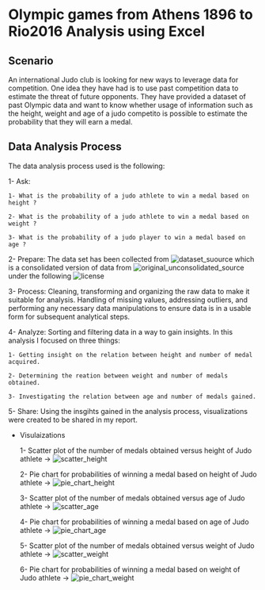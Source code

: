 # Olympic games from Athens 1896 to Rio2016 Analysis using Excel

## Scenario

An international Judo club is looking for new ways to leverage data for competition. One idea they have had is to use past competition data to estimate the threat of future opponents. They have provided  a dataset of past Olympic data and want to know whether usage of information such as the height, weight and age of a judo competito is possible to estimate the probability that they will earn a medal.

## Data Analysis Process

The data analysis process used is the following:

1- Ask:

    1- What is the probability of a judo athlete to win a medal based on height ?

    2- What is the probability of a judo athlete to win a medal based on weight ?

    3- What is the probability of a judo player to win a medal based on age ?

2- Prepare: The data set has been collected from ![dataset_suource](https://www.kaggle.com/datasets/heesoo37/120-years-of-olympic-history-athletes-and-results) which is a consolidated version of data from ![original_unconsolidated_source](https://www.sports-reference.com/) under the following ![license](https://creativecommons.org/publicdomain/zero/1.0/)

3- Process: Cleaning, transforming and organizing the raw data to make it suitable for analysis. Handling of missing values, addressing outliers, and performing any necessary data manipulations to ensure data is in a usable form for subsequent analytical steps.

4- Analyze: Sorting and filtering data in a way to gain insights. In this analysis I focused on three things:

    1- Getting insight on the relation between height and number of medal acquired.

    2- Determining the reation between weight and number of medals obtained.

    3- Investigating the relation between age and number of medals gained.

5-  Share: Using the insgihts gained in the analysis process, visualizations were created to be shared in my report.

* Visulaizations

    1- Scatter plot of the number of medals obtained versus height of Judo athlete -> ![scatter_height](https://gitlab.com/computational1/my_portfolio/-/blob/main/Case%20study:%20Olympics%20dataset/Images/Visualizations/Total_number_of_medals_vs_height.png)

    2- Pie chart for probabilities of winning a medal based on height of Judo athlete -> ![pie_chart_height](https://gitlab.com/computational1/my_portfolio/-/blob/main/Case%20study:%20Olympics%20dataset/Images/Visualizations/probability_of_winning_medals_based_on_height.png)

    3- Scatter plot of the number of medals obtained versus age of Judo athlete -> ![scatter_age](https://gitlab.com/computational1/my_portfolio/-/blob/main/Case%20study:%20Olympics%20dataset/Images/Visualizations/total_number_of_medals_vs_age.png)

    4- Pie chart for probabilities of winning a medal based on age of Judo athlete -> ![pie_chart_age](https://gitlab.com/computational1/my_portfolio/-/blob/main/Case%20study:%20Olympics%20dataset/Images/Visualizations/probability_of_winning_medals_based_on_age.png)

    5- Scatter plot of the number of medals obtained versus weight of Judo athlete -> ![scatter_weight](https://gitlab.com/computational1/my_portfolio/-/blob/main/Case%20study:%20Olympics%20dataset/Images/Visualizations/total_number_of_medals_vs_weight.png)

    6- Pie chart for probabilities of winning a medal based on weight of Judo athlete -> ![pie_chart_weight](https://gitlab.com/computational1/my_portfolio/-/blob/main/Case%20study:%20Olympics%20dataset/Images/Visualizations/probability_of_winning_medals_based_on_weight.png)
